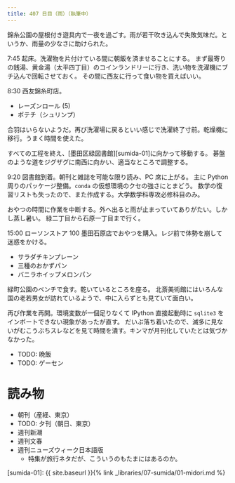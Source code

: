 ```yaml
---
title: 407 日目（雨）（執筆中）
---
```


錦糸公園の屋根付き遊具内で一夜を過ごす。雨が若干吹き込んで失敗気味だ。というか、雨量の少なさに助けられた。

7:45 起床。洗濯物を片付けている間に朝飯を済ませることにする。
まず最寄りの銭湯、黄金湯（太平四丁目）のコインランドリーに行き、洗い物を洗濯機にブチ込んで回転させておく。
その間に西友に行って食い物を買えばいい。

8:30 西友錦糸町店。
* レーズンロール (5)
* ポテチ（シュリンプ）

合羽はいらないようだ。再び洗濯場に戻るといい感じで洗濯終了寸前。乾燥機に移行。うまく時間を使えた。

すべての工程を終え、[墨田区緑図書館][sumida-01]に向かって移動する。
碁盤のような道をジグザグに南西に向かい、適当なところで調整する。

9:20 図書館到着。朝刊と雑誌を可能な限り読み、PC 席に上がる。
主に Python 周りのパッケージ整備。`conda` の仮想環境のクセの強さにとまどう。
数学の復習リストも失ったので、また作成する。大学数学科専攻必修科目のみ。

おやつの時間に作業を中断する。外へ出ると雨が止まっていてありがたい。しかし蒸し暑い。
緑二丁目から石原一丁目まで行く。

15:00 ローソンストア 100 墨田石原店でおやつを購入。レジ前で体勢を崩して迷惑をかける。
* サラダチキンプレーン
* 三種のおかずパン
* バニラホイップメロンパン

緑町公園のベンチで食す。乾いているところを座る。
北斎美術館にはいろんな国の老若男女が訪れているようで、中に入らずとも見ていて面白い。

再び作業を再開。環境変数が一個足りなくて IPython 直接起動時に `sqlite3` をインポートできない現象があったが直す。
だいぶ落ち着いたので、滅多に見ないがむこうぶちスレなどを見て時間を潰す。キンマが月刊化していたとは気づかなかった。

* TODO: 晩飯
* TODO: ゲーセン

# 読み物

* 朝刊（産経、東京）
* TODO: 夕刊（朝日、東京）
* 週刊新潮
* 週刊文春
* 週刊ニューズウィーク日本語版
  * 特集が旅行ネタだが、こういうのもたまにはあるのか。

[sumida-01]: {{ site.baseurl }}{% link _libraries/07-sumida/01-midori.md %}
